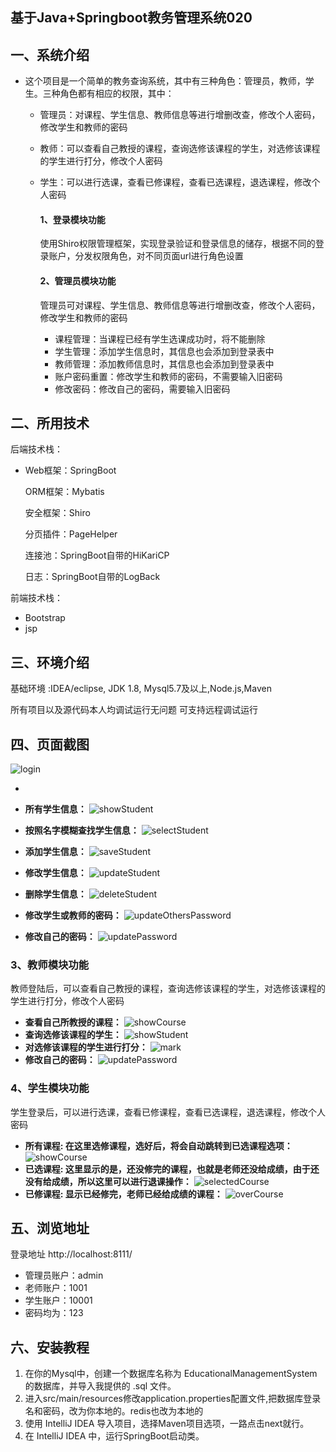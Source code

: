 ## 基于Java+Springboot教务管理系统020

## 一、系统介绍

- 这个项目是一个简单的教务查询系统，其中有三种角色：管理员，教师，学生。三种角色都有相应的权限，其中：  

  * 管理员：对课程、学生信息、教师信息等进行增删改查，修改个人密码，修改学生和教师的密码

  * 教师：可以查看自己教授的课程，查询选修该课程的学生，对选修该课程的学生进行打分，修改个人密码

  * 学生：可以进行选课，查看已修课程，查看已选课程，退选课程，修改个人密码

    #### 1、登录模块功能

    使用Shiro权限管理框架，实现登录验证和登录信息的储存，根据不同的登录账户，分发权限角色，对不同页面url进行角色设置

    #### 2、管理员模块功能

    管理员可对课程、学生信息、教师信息等进行增删改查，修改个人密码，修改学生和教师的密码

    * 课程管理：当课程已经有学生选课成功时，将不能删除
    * 学生管理：添加学生信息时，其信息也会添加到登录表中
    * 教师管理：添加教师信息时，其信息也会添加到登录表中
    * 账户密码重置：修改学生和教师的密码，不需要输入旧密码
    * 修改密码：修改自己的密码，需要输入旧密码

## 二、所用技术

后端技术栈：

- Web框架：SpringBoot

  ORM框架：Mybatis

  安全框架：Shiro

  分页插件：PageHelper

  连接池：SpringBoot自带的HiKariCP

  日志：SpringBoot自带的LogBack


前端技术栈：

- Bootstrap
- jsp


## 三、环境介绍

基础环境 :IDEA/eclipse, JDK 1.8, Mysql5.7及以上,Node.js,Maven

所有项目以及源代码本人均调试运行无问题 可支持远程调试运行

## 四、页面截图


![login](png/login.png)

* 

* **所有学生信息：**
  ![showStudent](png/admin/showStudent.png)
* **按照名字模糊查找学生信息：**
  ![selectStudent](png/admin/selectStudent.png)
* **添加学生信息：**
  ![saveStudent](png/admin/saveStudent.png)
* **修改学生信息：**
  ![updateStudent](png/admin/updateStudent.png)
* **删除学生信息：**
  ![deleteStudent](png/admin/deleteStudent.png)
* **修改学生或教师的密码：**
  ![updateOthersPassword](png/admin/updateOthersPassword.png)
* **修改自己的密码：**
  ![updatePassword](png/admin/updatePassword.png)

### 3、教师模块功能

教师登陆后，可以查看自己教授的课程，查询选修该课程的学生，对选修该课程的学生进行打分，修改个人密码

* **查看自己所教授的课程：**
  ![showCourse](png/teacher/showCourse.png)
* **查询选修该课程的学生：**
  ![showStudent](png/teacher/showStudent.png)
* **对选修该课程的学生进行打分：**
  ![mark](png/teacher/mark.png)
* **修改自己的密码：**
  ![updatePassword](png/teacher/updatePassword.png)

### 4、学生模块功能

学生登录后，可以进行选课，查看已修课程，查看已选课程，退选课程，修改个人密码

* **所有课程: 在这里选修课程，选好后，将会自动跳转到已选课程选项：**
  ![showCourse](png/student/showCourse.png)
* **已选课程: 这里显示的是，还没修完的课程，也就是老师还没给成绩，由于还没有给成绩，所以这里可以进行退课操作：**
  ![selectedCourse](png/student/selectedCourse.png)
* **已修课程: 显示已经修完，老师已经给成绩的课程：**
  ![overCourse](png/student/overCourse.png)

## 五、浏览地址

登录地址  http://localhost:8111/

* 管理员账户：admin
* 老师账户：1001
* 学生账户：10001
* 密码均为：123

## 六、安装教程

1. 在你的Mysql中，创建一个数据库名称为 EducationalManagementSystem 的数据库，并导入我提供的 .sql 文件。
2. 进入src/main/resources修改application.properties配置文件,把数据库登录名和密码，改为你本地的。redis也改为本地的
3. 使用 IntelliJ IDEA 导入项目，选择Maven项目选项，一路点击next就行。
4. 在 IntelliJ IDEA 中，运行SpringBoot启动类。

